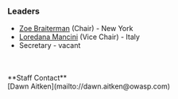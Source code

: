 ### Leaders
* [Zoe Braiterman](mailto://zoe.braiterman@owasp.org) (Chair) - New York
* [Loredana Mancini](mailto://loredana.mancini@owasp.org) (Vice Chair) - Italy
* Secretary - vacant
<br>
<br>**Staff Contact**
<br>[Dawn Aitken](mailto://dawn.aitken@owasp.com)
<br>


